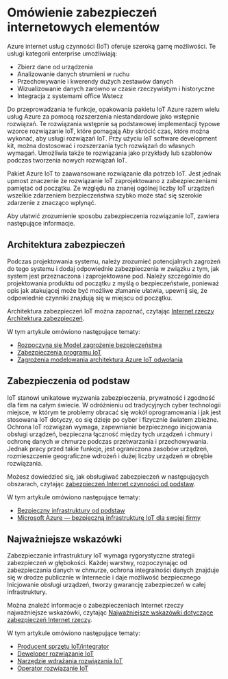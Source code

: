<properties
   pageTitle="Omówienie zabezpieczeń internetowych rzeczy | Microsoft Azure"
   description=" Azure internet usług czynności (IoT) oferuje szeroką gamę możliwości. Ten artykuł ułatwia zrozumienie sposobu bezpiecznego rozwiązanie IoT platformy Azure. "
   services="security"
   documentationCenter="na"
   authors="TomShinder"
   manager="MBaldwin"
   editor="TomSh"/>

<tags
   ms.service="security"
   ms.devlang="na"
   ms.topic="article"
   ms.tgt_pltfrm="na"
   ms.workload="na"
   ms.date="08/09/2016"
   ms.author="terrylan"/>

# <a name="internet-of-things-security-overview"></a>Omówienie zabezpieczeń internetowych elementów

Azure internet usług czynności (IoT) oferuje szeroką gamę możliwości. Te usługi kategorii enterprise umożliwiają:

- Zbierz dane od urządzenia
- Analizowanie danych strumieni w ruchu
- Przechowywanie i kwerendy dużych zestawów danych
- Wizualizowanie danych zarówno w czasie rzeczywistym i historyczne
- Integracja z systemami office Wstecz

Do przeprowadzania te funkcje, opakowania pakietu IoT Azure razem wielu usług Azure za pomocą rozszerzenia niestandardowe jako wstępnie rozwiązań. Te rozwiązania wstępnie są podstawowej implementacji typowe wzorce rozwiązanie IoT, które pomagają Aby skrócić czas, które można wykonać, aby usługi rozwiązań IoT. Przy użyciu IoT software development kit, można dostosować i rozszerzania tych rozwiązań do własnych wymagań. Umożliwia także te rozwiązania jako przykłady lub szablonów podczas tworzenia nowych rozwiązań IoT.

Pakiet Azure IoT to zaawansowane rozwiązanie dla potrzeb IoT. Jest jednak upmost znaczenie że rozwiązanie IoT zaprojektowano z zabezpieczeniami pamiętać od początku. Ze względu na znanej ogólnej liczby IoT urządzeń wszelkie zdarzeniem bezpieczeństwa szybko może stać się szerokie zdarzenie z znacząco wpłynąć.

Aby ułatwić zrozumienie sposobu zabezpieczenia rozwiązanie IoT, zawiera następujące informacje.

## <a name="security-architecture"></a>Architektura zabezpieczeń

Podczas projektowania systemu, należy zrozumieć potencjalnych zagrożeń do tego systemu i dodaj odpowiednie zabezpieczenia w związku z tym, jak system jest przeznaczona i zaprojektowane pod. Należy szczególnie do projektowania produktu od początku z myślą o bezpieczeństwie, ponieważ opis jak atakującej może być możliwe złamanie ułatwia, upewnij się, że odpowiednie czynniki znajdują się w miejscu od początku.

Architektura zabezpieczeń IoT można zapoznać, czytając [Internet rzeczy Architektura zabezpieczeń](../iot-suite/iot-security-architecture.md).

W tym artykule omówiono następujące tematy:

- [Rozpoczyna się Model zagrożenie bezpieczeństwa](../iot-suite/iot-security-architecture.md#security-starts-with-a-threat-model)
- [Zabezpieczenia programu IoT](../iot-suite/iot-security-architecture.md#security-in-iot)
- [Zagrożenia modelowania architektura Azure IoT odwołania](../iot-suite/iot-security-architecture.md#threat-modeling-the-azure-iot-reference-architecture)

## <a name="security-from-the-ground-up"></a>Zabezpieczenia od podstaw

IoT stanowi unikatowe wyzwania zabezpieczenia, prywatność i zgodność dla firm na całym świecie. W odróżnieniu od tradycyjnych cyber technologii miejsce, w którym te problemy obracać się wokół oprogramowania i jak jest stosowana IoT dotyczy, co się dzieje po cyber i fizycznie światem zbieżne. Ochrona IoT rozwiązań wymaga, zapewnianie bezpiecznego inicjowania obsługi urządzeń, bezpieczna łączność między tych urządzeń i chmury i ochronę danych w chmurze podczas przetwarzania i przechowywania. Jednak pracy przed takie funkcje, jest ograniczona zasobów urządzeń, rozmieszczenie geograficzne wdrożeń i dużej liczby urządzeń w obrębie rozwiązania.

Możesz dowiedzieć się, jak obsługiwać zabezpieczeń w następujących obszarach, czytając [zabezpieczeń Internet czynności od podstaw](../iot-suite/securing-iot-ground-up.md).

W tym artykule omówiono następujące tematy:

- [Bezpieczny infrastruktury od podstaw](../iot-suite/securing-iot-ground-up.md#secure-infrastructure-from-the-ground-up)
- [Microsoft Azure — bezpieczną infrastrukturę IoT dla swojej firmy](../iot-suite/securing-iot-ground-up.md#microsoft-azure---secure-iot-infrastructure-for-your-business)

## <a name="best-practices"></a>Najważniejsze wskazówki

Zabezpieczanie infrastruktury IoT wymaga rygorystyczne strategii zabezpieczeń w głębokości. Każdej warstwy, rozpoczynając od zabezpieczania danych w chmurze, ochrona integralności danych znajduje się w drodze publicznie w Internecie i daje możliwość bezpiecznego Inicjowanie obsługi urządzeń, tworzy gwarancję zabezpieczeń w całej infrastruktury.

Można znaleźć informacje o zabezpieczeniach Internet rzeczy najważniejsze wskazówki, czytając [Najważniejsze wskazówki dotyczące zabezpieczeń Internet rzeczy](../iot-suite/iot-security-best-practices.md).

W tym artykule omówiono następujące tematy:

- [Producent sprzętu IoT/integrator](../iot-suite/iot-security-best-practices.md#iot-hardware-manufacturerintegrator)
- [Deweloper rozwiązanie IoT](../iot-suite/iot-security-best-practices.md#iot-solution-developer)
- [Narzędzie wdrażania rozwiązania IoT](../iot-suite/iot-security-best-practices.md#iot-solution-deployer)
- [Operator rozwiązanie IoT](../iot-suite/iot-security-best-practices.md#iot-solution-operator)
